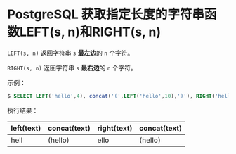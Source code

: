 # PostgreSQL 获取指定长度的字符串函数LEFT(s, n)和RIGHT(s, n)

`LEFT(s, n)` 返回字符串 `s` **最左边**的 `n` 个字符。

`RIGHT(s, n)` 返回字符串 `s` **最右边**的 `n` 个字符。

示例：

```sql
$ SELECT LEFT('hello',4), concat('(',LEFT('hello',10),')'), RIGHT('hello',4),concat('(',RIGHT('hello',10),')');
```

执行结果：

|left(text)|concat(text)|right(text)|concat(text)|
|-----|-----|-----|-----|
| hell | (hello) | ello  | (hello)|
